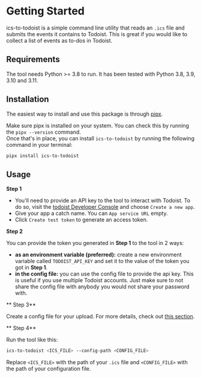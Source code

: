 # Getting Started

ics-to-todoist is a simple command line utility that reads an `.ics` file and submits the events it contains to Todoist. This is great if you would like to
collect a list of events as to-dos in Todoist.

## Requirements

The tool needs Python >= 3.8 to run. It has been tested with Python 3.8, 3.9, 3.10 and 3.11.

## Installation

The easiest way to install and use this package is through [pipx](https://pypa.github.io/pipx/).

Make sure pipx is installed on your system. You can check this by running the `pipx --version` command.  
Once that's in place, you can install `ics-to-todoist` by running the following command in your terminal:

```bash
pipx install ics-to-todoist
```

## Usage

**Step 1**

- You'll need to provide an API key to the tool to interact with Todoist. To do so, visit the
  [todoist Developer Console](https://developer.todoist.com/appconsole.html) and choose `Create a new app`.
- Give your app a catch name. You can `App service URL` empty.
- Click `Create test token` to generate an access token.

**Step 2**

You can provide the token you generated in **Step 1** to the tool in 2 ways:

- **as an environment variable (preferred):** create a new environment variable called `TODOIST_API_KEY` and set it to the value of the token you got in **Step
  1**.
- **in the config file:** you can use the config file to provide the api key. This is useful if you use multiple Todoist accounts. Just make sure to not share
  the
  config file with anybody you would not share your password with.

** Step 3**

Create a config file for your upload. For more details, check out [this section](configuration.md).

** Step 4**

Run the tool like this:

```bash
ics-to-todoist <ICS_FILE> --config-path <CONFIG_FILE>
```

Replace `<ICS_FILE>` with the path of your `.ics` file and `<CONFIG_FILE>` with the path of your configuration file. 